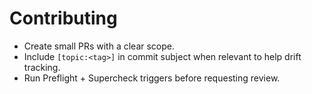 # Contributing
- Create small PRs with a clear scope.
- Include `[topic:<tag>]` in commit subject when relevant to help drift tracking.
- Run Preflight + Supercheck triggers before requesting review.

